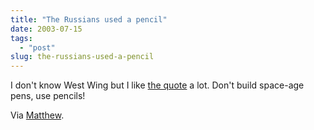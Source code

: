 ```yaml
---
title: "The Russians used a pencil"
date: 2003-07-15
tags: 
  - "post"
slug: the-russians-used-a-pencil
---
```


I don't know West Wing but I like [the quote](http://www.smalla.net/infofeed/2003/07/15/tidbit_of_the_day.shtml) a lot. Don't build space-age pens, use pencils!

Via [Matthew](http://www.silent-penguin.com/archives/001206.html).
